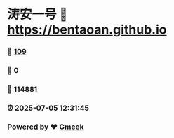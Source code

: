 # 涛安一号 :link: https://bentaoan.github.io 
### :page_facing_up: [109](https://bentaoan.github.io/tag.html) 
### :speech_balloon: 0 
### :hibiscus: 114881 
### :alarm_clock: 2025-07-05 12:31:45 
### Powered by :heart: [Gmeek](https://github.com/Meekdai/Gmeek)
